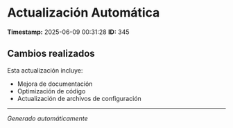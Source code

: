 # Actualización Automática

**Timestamp:** 2025-06-09 00:31:28
**ID:** 345

## Cambios realizados

Esta actualización incluye:
- Mejora de documentación
- Optimización de código
- Actualización de archivos de configuración

---
*Generado automáticamente*
